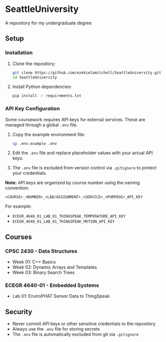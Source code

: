 # SeattleUniversity
A repository for my undergraduate degree

## Setup

### Installation

1. Clone the repository:
   ```bash
   git clone https://github.com/ezekielamitchell/SeattleUniversity.git
   cd SeattleUniversity
   ```

2. Install Python dependencies:
   ```bash
   pip install -r requirements.txt
   ```

### API Key Configuration

Some coursework requires API keys for external services. These are managed through a global `.env` file.

1. Copy the example environment file:
   ```bash
   cp .env.example .env
   ```

2. Edit the `.env` file and replace placeholder values with your actual API keys.

3. The `.env` file is excluded from version control via `.gitignore` to protect your credentials.

**Note:** API keys are organized by course number using the naming convention:
```
<COURSE>_<NUMBER>_<LAB/ASSIGNMENT>_<SERVICE>_<PURPOSE>_API_KEY
```

For example:
- `ECEGR_4640_01_LAB_01_THINGSPEAK_TEMPERATURE_API_KEY`
- `ECEGR_4640_01_LAB_01_THINGSPEAK_MOTION_API_KEY`

## Courses

### CPSC 2430 - Data Structures
- Week 01: C++ Basics
- Week 02: Dynamic Arrays and Templates
- Week 03: Binary Search Trees

### ECEGR 4640-01 - Embedded Systems
- Lab 01: EnviroPHAT Sensor Data to ThingSpeak

## Security

- Never commit API keys or other sensitive credentials to the repository
- Always use the `.env` file for storing secrets
- The `.env` file is automatically excluded from git via `.gitignore`

